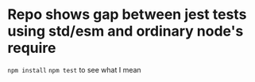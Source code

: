 # Repo shows gap between jest tests using std/esm and ordinary node's require

`npm install`
`npm test` to see what I mean